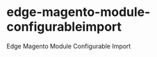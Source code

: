 edge-magento-module-configurableimport
======================================

Edge Magento Module Configurable Import
